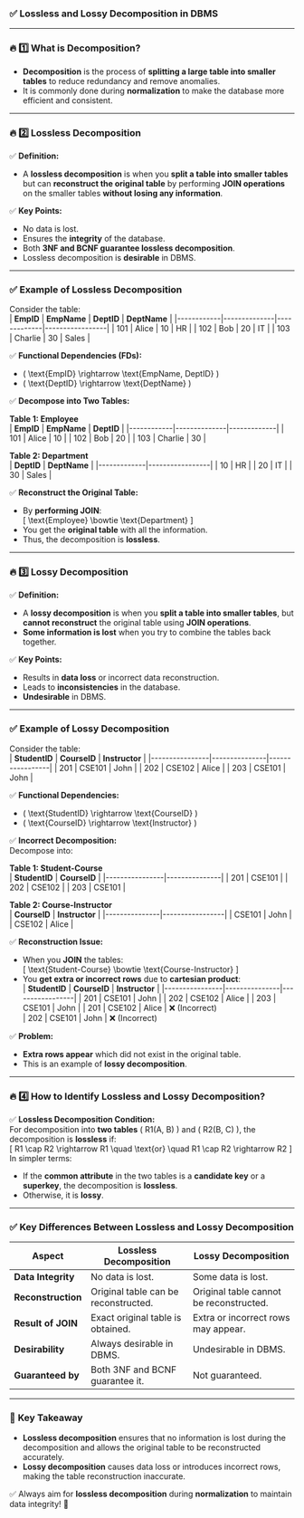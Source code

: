 ### ✅ **Lossless and Lossy Decomposition in DBMS**

---

### 🔥 **1️⃣ What is Decomposition?**
- **Decomposition** is the process of **splitting a large table into smaller tables** to reduce redundancy and remove anomalies.
- It is commonly done during **normalization** to make the database more efficient and consistent.

---

### 🔥 **2️⃣ Lossless Decomposition**

✅ **Definition:**  
- A **lossless decomposition** is when you **split a table into smaller tables** but can **reconstruct the original table** by performing **JOIN operations** on the smaller tables **without losing any information**.

✅ **Key Points:**  
- No data is lost.  
- Ensures the **integrity** of the database.  
- Both **3NF and BCNF guarantee lossless decomposition**.  
- Lossless decomposition is **desirable** in DBMS.

---

### ✅ **Example of Lossless Decomposition**

Consider the table:  
| **EmpID**  | **EmpName**  | **DeptID**  | **DeptName**    |
|------------|--------------|-------------|-----------------|
| 101        | Alice        | 10          | HR              |
| 102        | Bob          | 20          | IT              |
| 103        | Charlie      | 30          | Sales           |

✅ **Functional Dependencies (FDs):**  
- \( \text{EmpID} \rightarrow \text{EmpName, DeptID} \)  
- \( \text{DeptID} \rightarrow \text{DeptName} \)  

✅ **Decompose into Two Tables:**  

**Table 1: Employee**  
| **EmpID**  | **EmpName**  | **DeptID**  |
|------------|--------------|-------------|
| 101        | Alice        | 10          |
| 102        | Bob          | 20          |
| 103        | Charlie      | 30          |

**Table 2: Department**  
| **DeptID**  | **DeptName**    |
|-------------|-----------------|
| 10          | HR              |
| 20          | IT              |
| 30          | Sales           |

✅ **Reconstruct the Original Table:**  
- By **performing JOIN**:  
\[
\text{Employee} \bowtie \text{Department}
\]  
- You get the **original table** with all the information.  
- Thus, the decomposition is **lossless**.

---

### 🔥 **3️⃣ Lossy Decomposition**

✅ **Definition:**  
- A **lossy decomposition** is when you **split a table into smaller tables**, but **cannot reconstruct** the original table using **JOIN operations**.  
- **Some information is lost** when you try to combine the tables back together.  

✅ **Key Points:**  
- Results in **data loss** or incorrect data reconstruction.  
- Leads to **inconsistencies** in the database.  
- **Undesirable** in DBMS.  

---

### ✅ **Example of Lossy Decomposition**

Consider the table:  
| **StudentID**  | **CourseID**  | **Instructor**  |
|----------------|---------------|-----------------|
| 201            | CSE101        | John            |
| 202            | CSE102        | Alice           |
| 203            | CSE101        | John            |

✅ **Functional Dependencies:**  
- \( \text{StudentID} \rightarrow \text{CourseID} \)  
- \( \text{CourseID} \rightarrow \text{Instructor} \)  

✅ **Incorrect Decomposition:**  
Decompose into:  

**Table 1: Student-Course**  
| **StudentID**  | **CourseID**  |
|----------------|---------------|
| 201            | CSE101        |
| 202            | CSE102        |
| 203            | CSE101        |

**Table 2: Course-Instructor**  
| **CourseID**  | **Instructor**  |
|---------------|-----------------|
| CSE101        | John            |
| CSE102        | Alice           |

✅ **Reconstruction Issue:**  
- When you **JOIN** the tables:  
\[
\text{Student-Course} \bowtie \text{Course-Instructor}
\]  
- You **get extra or incorrect rows** due to **cartesian product**:  
| **StudentID**  | **CourseID**  | **Instructor**  |
|----------------|---------------|-----------------|
| 201            | CSE101        | John            |
| 202            | CSE102        | Alice           |
| 203            | CSE101        | John            |
| 201            | CSE102        | Alice           | ❌ (Incorrect)  
| 202            | CSE101        | John            | ❌ (Incorrect)  

✅ **Problem:**  
- **Extra rows appear** which did not exist in the original table.  
- This is an example of **lossy decomposition**.  

---

### 🔥 **4️⃣ How to Identify Lossless and Lossy Decomposition?**

✅ **Lossless Decomposition Condition:**  
For decomposition into **two tables** \( R1(A, B) \) and \( R2(B, C) \), the decomposition is **lossless** if:  
\[
R1 \cap R2 \rightarrow R1 \quad \text{or} \quad R1 \cap R2 \rightarrow R2
\]  
In simpler terms:  
- If the **common attribute** in the two tables is a **candidate key** or a **superkey**, the decomposition is **lossless**.  
- Otherwise, it is **lossy**.  

---

### ✅ **Key Differences Between Lossless and Lossy Decomposition**

| **Aspect**             | **Lossless Decomposition**                  | **Lossy Decomposition**                   |
|------------------------|----------------------------------------|----------------------------------------|
| **Data Integrity**      | No data is lost.                       | Some data is lost.                     |
| **Reconstruction**      | Original table can be reconstructed.   | Original table cannot be reconstructed. |
| **Result of JOIN**       | Exact original table is obtained.      | Extra or incorrect rows may appear.   |
| **Desirability**         | Always desirable in DBMS.              | Undesirable in DBMS.                  |
| **Guaranteed by**        | Both 3NF and BCNF guarantee it.        | Not guaranteed.                        |

---

### 🚀 **Key Takeaway**
- **Lossless decomposition** ensures that no information is lost during the decomposition and allows the original table to be reconstructed accurately.  
- **Lossy decomposition** causes data loss or introduces incorrect rows, making the table reconstruction inaccurate.  

✅ Always aim for **lossless decomposition** during **normalization** to maintain data integrity! 🚀